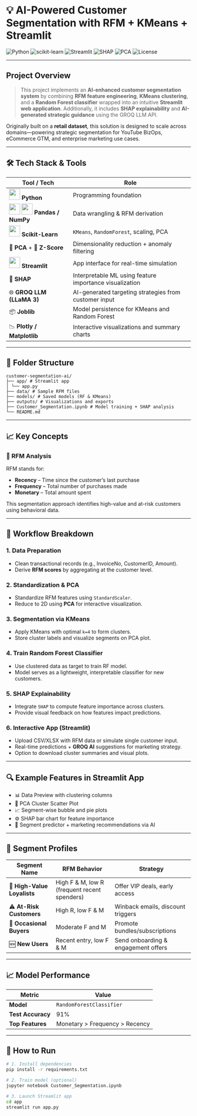 
# 💡 AI-Powered Customer Segmentation with RFM + KMeans + Streamlit

![Python](https://img.shields.io/badge/Python-3.9-blue?logo=python)
![scikit-learn](https://img.shields.io/badge/scikit--learn-F7931E?logo=scikit-learn&logoColor=white)
![Streamlit](https://img.shields.io/badge/Streamlit-FF4B4B?logo=streamlit&logoColor=white)
![SHAP](https://img.shields.io/badge/SHAP-Explainer-blueviolet)
![PCA](https://img.shields.io/badge/PCA-Dimensionality-brightgreen)
![License](https://img.shields.io/badge/license-MIT-green)

---

##  Project Overview

> This project implements an **AI-enhanced customer segmentation system** by combining **RFM feature engineering**, **KMeans clustering**, and a **Random Forest classifier** wrapped into an intuitive **Streamlit web application**. Additionally, it includes **SHAP explainability** and **AI-generated strategic guidance** using the GROQ LLM API.


Originally built on a **retail dataset**, this solution is designed to scale across domains—powering strategic segmentation for YouTube BizOps, eCommerce GTM, and enterprise marketing use cases.


---

## 🛠️ Tech Stack & Tools

| Tool / Tech                                                                                                                                                                                                                      | Role                                                                 |
|----------------------------------------------------------------------------------------------------------------------------------------------------------------------------------------------------------------------------------|----------------------------------------------------------------------|
| <img src="https://cdn.jsdelivr.net/gh/devicons/devicon/icons/python/python-original.svg" width="30" /> **Python**                                                                                                               | Programming foundation                                               |
| <img src="https://cdn.jsdelivr.net/gh/devicons/devicon/icons/pandas/pandas-original.svg" width="30" /> <img src="https://cdn.jsdelivr.net/gh/devicons/devicon/icons/numpy/numpy-original.svg" width="30" /> **Pandas / NumPy** | Data wrangling & RFM derivation                                     |
| <img src="https://upload.wikimedia.org/wikipedia/commons/0/05/Scikit_learn_logo_small.svg" width="30"/> **Scikit-Learn**                                                                                                         | `KMeans`, `RandomForest`, scaling, PCA                              |
| 🧮 **PCA** + 🧾 **Z-Score**                                                                                                                                                                                                      | Dimensionality reduction + anomaly filtering                         |
| <img src="https://cdn.jsdelivr.net/gh/devicons/devicon/icons/streamlit/streamlit-original.svg" width="30" /> **Streamlit**                                                                                                      | App interface for real-time simulation                              |
| 🧊 **SHAP**                                                                                                                                                                                                                       | Interpretable ML using feature importance visualization              |
| 🌐 **GROQ LLM (LLaMA 3)**                                                                                                                                                                                                        | AI-generated targeting strategies from customer input                |
| 📦 **Joblib**                                                                                                                                                                                                                    | Model persistence for KMeans and Random Forest                       |
| 📉 **Plotly / Matplotlib**                                                                                                                                                                                                       | Interactive visualizations and summary charts                        |

---

## 📂 Folder Structure

```
customer-segmentation-ai/
├── app/ # Streamlit app
│ └── app.py
├── data/ # Sample RFM files
├── models/ # Saved models (RF & KMeans)
├── outputs/ # Visualizations and exports
├── Customer_Segmentation.ipynb # Model training + SHAP analysis
└── README.md
```


---

## 📈 Key Concepts

### 🔁 RFM Analysis
RFM stands for:

- **Recency** – Time since the customer’s last purchase
- **Frequency** – Total number of purchases made
- **Monetary** – Total amount spent

This segmentation approach identifies high-value and at-risk customers using behavioral data.

---

## 🧪 Workflow Breakdown

### 1. **Data Preparation**
- Clean transactional records (e.g., InvoiceNo, CustomerID, Amount).
- Derive **RFM scores** by aggregating at the customer level.

### 2. **Standardization & PCA**
- Standardize RFM features using `StandardScaler`.
- Reduce to 2D using **PCA** for interactive visualization.

### 3. **Segmentation via KMeans**
- Apply KMeans with optimal `k=4` to form clusters.
- Store cluster labels and visualize segments on PCA plot.

### 4. **Train Random Forest Classifier**
- Use clustered data as target to train RF model.
- Model serves as a lightweight, interpretable classifier for new customers.

### 5. **SHAP Explainability**
- Integrate `SHAP` to compute feature importance across clusters.
- Provide visual feedback on how features impact predictions.

### 6. **Interactive App (Streamlit)**
- Upload CSV/XLSX with RFM data or simulate single customer input.
- Real-time predictions + **GROQ AI** suggestions for marketing strategy.
- Option to download cluster summaries and visual plots.

---

## 🔍 Example Features in Streamlit App

- 📊 Data Preview with clustering columns
- 📌 PCA Cluster Scatter Plot
- 📈 Segment-wise bubble and pie plots
- ⚙️ SHAP bar chart for feature importance
- 🤖 Segment predictor + marketing recommendations via AI

---

## 🧭 Segment Profiles

| Segment Name         | RFM Behavior                            | Strategy                             |
|----------------------|------------------------------------------|--------------------------------------|
| 🎯 **High-Value Loyalists** | High F & M, low R (frequent recent spenders) | Offer VIP deals, early access        |
| ⚠️ **At-Risk Customers**    | High R, low F & M                      | Winback emails, discount triggers    |
| 🧍 **Occasional Buyers**    | Moderate F and M                      | Promote bundles/subscriptions        |
| 🆕 **New Users**            | Recent entry, low F & M               | Send onboarding & engagement offers  |

---

## 📈 Model Performance

| Metric          | Value            |
|------------------|------------------|
| **Model**        | `RandomForestClassifier` |
| **Test Accuracy**| 91%               |
| **Top Features** | Monetary > Frequency > Recency |

---

## 🧪 How to Run

```bash
# 1. Install dependencies
pip install -r requirements.txt

# 2. Train model (optional)
jupyter notebook Customer_Segmentation.ipynb

# 3. Launch Streamlit app
cd app
streamlit run app.py

